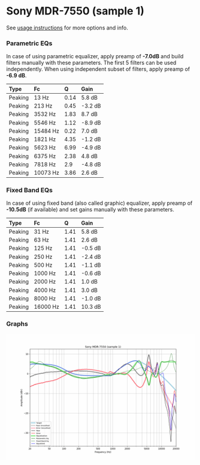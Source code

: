 # Sony MDR-7550 (sample 1)
See [usage instructions](https://github.com/jaakkopasanen/AutoEq#usage) for more options and info.

### Parametric EQs
In case of using parametric equalizer, apply preamp of **-7.0dB** and build filters manually
with these parameters. The first 5 filters can be used independently.
When using independent subset of filters, apply preamp of **-6.9 dB**.

| Type    | Fc       |    Q | Gain    |
|:--------|:---------|:-----|:--------|
| Peaking | 13 Hz    | 0.14 | 5.8 dB  |
| Peaking | 213 Hz   | 0.45 | -3.2 dB |
| Peaking | 3532 Hz  | 1.83 | 8.7 dB  |
| Peaking | 5546 Hz  | 1.12 | -8.9 dB |
| Peaking | 15484 Hz | 0.22 | 7.0 dB  |
| Peaking | 1821 Hz  | 4.35 | -1.2 dB |
| Peaking | 5623 Hz  | 6.99 | -4.9 dB |
| Peaking | 6375 Hz  | 2.38 | 4.8 dB  |
| Peaking | 7818 Hz  | 2.9  | -4.8 dB |
| Peaking | 10073 Hz | 3.86 | 2.6 dB  |

### Fixed Band EQs
In case of using fixed band (also called graphic) equalizer, apply preamp of **-10.5dB**
(if available) and set gains manually with these parameters.

| Type    | Fc       |    Q | Gain    |
|:--------|:---------|:-----|:--------|
| Peaking | 31 Hz    | 1.41 | 5.8 dB  |
| Peaking | 63 Hz    | 1.41 | 2.6 dB  |
| Peaking | 125 Hz   | 1.41 | -0.5 dB |
| Peaking | 250 Hz   | 1.41 | -2.4 dB |
| Peaking | 500 Hz   | 1.41 | -1.1 dB |
| Peaking | 1000 Hz  | 1.41 | -0.6 dB |
| Peaking | 2000 Hz  | 1.41 | 1.0 dB  |
| Peaking | 4000 Hz  | 1.41 | 3.0 dB  |
| Peaking | 8000 Hz  | 1.41 | -1.0 dB |
| Peaking | 16000 Hz | 1.41 | 10.3 dB |

### Graphs
![](./Sony%20MDR-7550%20(sample%201).png)